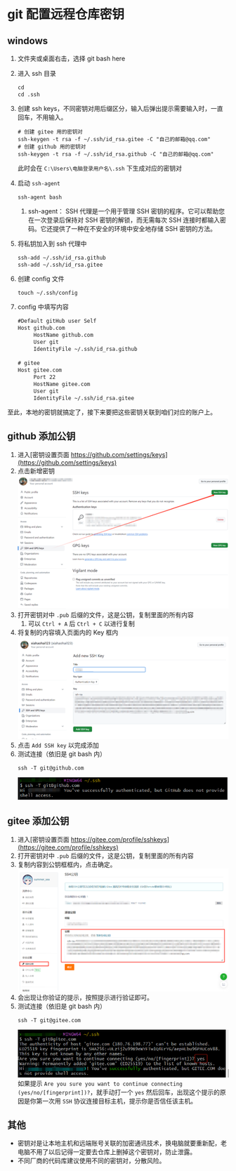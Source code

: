 # git 配置远程仓库密钥

## windows

1. 文件夹或桌面右击，选择 git bash here

2. 进入 ssh 目录
    ```shell
    cd
    cd .ssh
    ```
3. 创建 ssh keys，不同密钥对用后缀区分，输入后弹出提示需要输入时，一直回车，不用输入。
    ```shell
    # 创建 gitee 用的密钥对 
    ssh-keygen -t rsa -f ~/.ssh/id_rsa.gitee -C "自己的邮箱@qq.com"
    # 创建 github 用的密钥对
    ssh-keygen -t rsa -f ~/.ssh/id_rsa.github -C "自己的邮箱@qq.com"
    ```
   此时会在 `C:\Users\电脑登录用户名\.ssh` 下生成对应的密钥对
4. 启动 `ssh-agent`
   ```shell
   ssh-agent bash
   ```
    1. ssh-agent： SSH 代理是一个用于管理 SSH 密钥的程序。它可以帮助您在一次登录后保持对 SSH 密钥的解锁，而无需每次 SSH
       连接时都输入密码。它还提供了一种在不安全的环境中安全地存储 SSH 密钥的方法。
5. 将私钥加入到 ssh 代理中
   ```shell
   ssh-add ~/.ssh/id_rsa.github
   ssh-add ~/.ssh/id_rsa.gitee
   ```
6. 创建 config 文件
   ```shell
   touch ~/.ssh/config
   ```
7. config 中填写内容
   ```text
   #Default gitHub user Self
   Host github.com
        HostName github.com
        User git
        IdentityFile ~/.ssh/id_rsa.github
   
   # gitee
   Host gitee.com
        Port 22
        HostName gitee.com
        User git
        IdentityFile ~/.ssh/id_rsa.gitee
   ```

至此，本地的密钥就搞定了，接下来要把这些密钥关联到咱们对应的账户上。

## github 添加公钥

1. 进入[密钥设置页面 https://github.com/settings/keys](https://github.com/settings/keys)
2. 点击新增密钥
   ![新增密钥](assets/github配置密钥.png)
3. 打开密钥对中 `.pub` 后缀的文件，这是公钥，复制里面的所有内容
    1. 可以 `Ctrl + A` 后 `Ctrl + C` 以进行复制
4. 将复制的内容填入页面内的 Key 框内
   ![添加密钥](assets/github添加密钥.png)
5. 点击 `Add SSH key` 以完成添加
6. 测试连接（依旧是 git bash 内）
   ```shell
   ssh -T git@github.com
   ```
   ![登录测试](assets/github测试ssh登录.png)

## gitee 添加公钥

1. 进入[密钥设置页面 https://gitee.com/profile/sshkeys](https://gitee.com/profile/sshkeys)
2. 打开密钥对中 `.pub` 后缀的文件，这是公钥，复制里面的所有内容
3. 复制内容到公钥框框内，点击确定。
   ![gitee添加密钥](assets/gitee添加密钥.png)
4. 会出现让你验证的提示，按照提示进行验证即可。
5. 测试连接（依旧是 git bash 内）
   ```shell
   ssh -T git@gitee.com
   ```
   ![登录测试](assets/gitee测试ssh登录.png)
   如果提示 `Are you sure you want to continue connecting (yes/no/[fingerprint])?`，就手动打一个 `yes` 然后回车，出现这个提示的原因是你第一次用 `SSH` 协议连接目标主机，提示你是否信任该主机。

## 其他

- 密钥对是让本地主机和远端账号关联的加密通讯技术，换电脑就要重新配，老电脑不用了以后记得一定要去仓库上删掉这个密钥对，防止泄露。
- 不同厂商的代码库建议使用不同的密钥对，分散风险。
